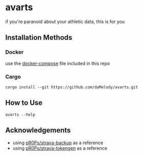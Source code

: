 # avarts

if you're paranoid about your athletic data, this is for you

## Installation Methods

### Docker

use the [docker-compose](./docker-compose.yml) file included in this repo

### Cargo

`cargo install --git https://github.com/daMelody/avarts.git`

## How to Use

`avarts --help`

## Acknowledgements

- using [pR0Ps/strava-backup](https://github.com/pR0Ps/strava-backup) as a reference
- using [pR0Ps/strava-tokengen](https://github.com/pR0Ps/strava-tokengen) as a reference
